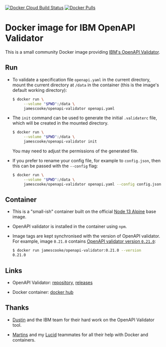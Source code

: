 [![Docker Cloud Build Status](https://img.shields.io/docker/cloud/build/jamescooke/openapi-validator)](https://hub.docker.com/r/jamescooke/openapi-validator)
[![Docker Pulls](https://img.shields.io/docker/pulls/jamescooke/openapi-validator)](https://hub.docker.com/r/jamescooke/openapi-validator)


# Docker image for IBM OpenAPI Validator

This is a small community Docker image providing [IBM's
OpenAPI Validator](https://github.com/IBM/openapi-validator/).

## Run

* To validate a specification file `openapi.yaml` in the current directory,
  mount the current directory at `/data` in the container (this is the image's
  default working directory):

  ```sh
  $ docker run \
       --volume "$PWD":/data \
       jamescooke/openapi-validator openapi.yaml
  ```

* The `init` command can be used to generate the initial `.validaterc` file,
  which will be created in the mounted directory.

  ```sh
  $ docker run \
       --volume "$PWD":/data \
       jamescooke/openapi-validator init
  ```

  You may need to adjust the permissions of the generated file.

* If you prefer to rename your config file, for example to `config.json`, then
  this can be passed with the `--config` flag:

  ```sh
  $ docker run \
       --volume "$PWD":/data \
       jamescooke/openapi-validator openapi.yaml --config config.json
  ```

## Container

* This is a "small-ish" container built on the official [Node 13
  Alpine](https://hub.docker.com/_/node/) base image.

* OpenAPI validator is installed in the container using `npm`.

* Image tags are kept synchronised with the version of OpenAPI validator. For
  example, image `0.21.0` contains [OpenAPI validator version
  `0.21.0`](https://github.com/IBM/openapi-validator/releases/tag/v0.21.0):

  ```sh
  $ docker run jamescooke/openapi-validator:0.21.0 --version
  0.21.0
  ```

## Links

* OpenAPI Validator:
    [repository](https://github.com/IBM/openapi-validator/),
    [releases](https://github.com/IBM/openapi-validator/releases)

* Docker container: [docker
    hub](https://hub.docker.com/r/jamescooke/openapi-validator)

## Thanks

* [Dustin](https://github.com/dpopp07) and the IBM team for their hard work on
    the OpenAPI Validator tool.

* [Martins](https://github.com/martinsirbe) and my
    [Lucid](https://github.com/lucidhq) teammates for all their help with
    Docker and containers.
